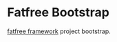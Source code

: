 Fatfree Bootstrap
=================

[fatfree framework][1] project bootstrap.

[1]: https://github.com/bcosca/fatfree
